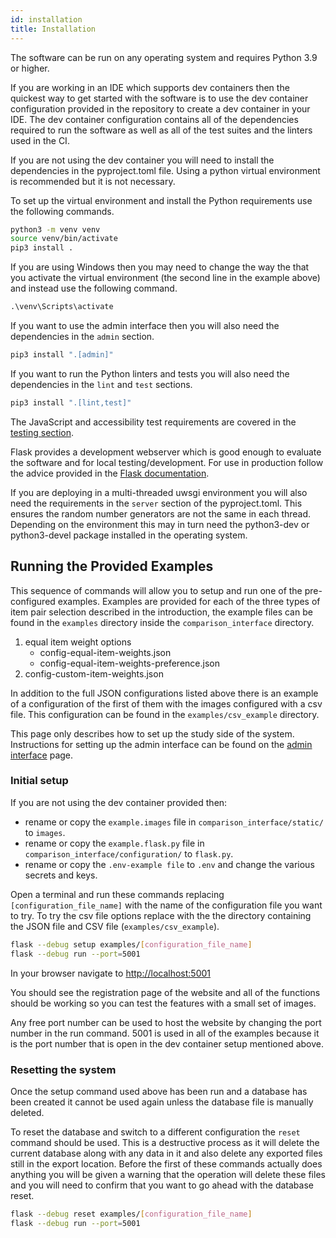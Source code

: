 ```yaml
---
id: installation
title: Installation
---
```


The software can be run on any operating system and requires Python 3.9 or higher.

If you are working in an IDE which supports dev containers then the quickest way to get started with the software is to use the dev container configuration provided in the repository to create a dev container in your IDE. The dev container configuration contains all of the dependencies required to run the software as well as all of the test suites and the linters used in the CI.

If you are not using the dev container you will need to install the dependencies in the pyproject.toml file. Using a python virtual environment is recommended but it is not necessary.

To set up the virtual environment and install the Python requirements use the following commands.

```bash
python3 -m venv venv
source venv/bin/activate
pip3 install .
```

If you are using Windows then you may need to change the way the that you activate the virtual environment (the second line in the example above) and instead use the following command.

```ps
.\venv\Scripts\activate
```

If you want to use the admin interface then you will also need the dependencies in the `admin` section.

```bash
pip3 install ".[admin]"
```

If you want to run the Python linters and tests you will also need the dependencies in the `lint` and `test` sections. 

```bash
pip3 install ".[lint,test]"
```

The JavaScript and accessibility test requirements are covered in the [testing section](testing.md).

Flask provides a development webserver which is good enough to evaluate the software and for local testing/development. For use in production follow the advice provided in the [Flask documentation](https://flask.palletsprojects.com/en/3.0.x/deploying/).

If you are deploying in a multi-threaded uwsgi environment you will also need the requirements in the `server` section of the pyproject.toml. This ensures the random number generators are not the same in each thread. Depending on the environment this may in turn need the python3-dev or python3-devel package installed in the operating system.

## Running the Provided Examples

This sequence of commands will allow you to setup and run one of the pre-configured examples. Examples are provided for each of the three types of item pair selection described in the introduction, the example files can be found in the `examples` directory inside the `comparison_interface` directory.

1. equal item weight options
    + config-equal-item-weights.json
    + config-equal-item-weights-preference.json
1. config-custom-item-weights.json

In addition to the full JSON configurations listed above there is an example of a configuration of the first of them
with the images configured with a csv file. This configuration can be found in the `examples/csv_example` directory.

This page only describes how to set up the study side of the system. Instructions for setting up the admin interface can be found
on the [admin interface](admin.md) page.


### Initial setup

If you are not using the dev container provided then:

+ rename or copy the `example.images` file in `comparison_interface/static/` to `images`.
+ rename or copy the `example.flask.py` file in `comparison_interface/configuration/` to `flask.py`.
+ rename or copy the `.env-example file` to `.env` and change the various secrets and keys.

Open a terminal and run these commands replacing `[configuration_file_name]` with the name of the configuration file you want to try. To try
the csv file options replace with the the directory containing the JSON file and CSV file (`examples/csv_example`).

```bash
flask --debug setup examples/[configuration_file_name]
flask --debug run --port=5001
```

In your browser navigate to <http://localhost:5001>

You should see the registration page of the website and all of the functions should be working so you can test the features with a small set of images.

Any free port number can be used to host the website by changing the port number in the run command. 5001 is used in all of the examples because it is the port number that is open in the dev container setup mentioned above.

### Resetting the system

Once the setup command used above has been run and a database has been created it cannot be used again unless the database file is manually deleted.

To reset the database and switch to a different configuration the `reset` command should be used. This is a destructive process as it will delete the current database along with any data in it and also delete any exported files still in the export location. Before the first of these commands actually does anything you will be given a warning that the operation will delete these files and you will need to confirm that you want to go ahead with the database reset.

```bash
flask --debug reset examples/[configuration_file_name]
flask --debug run --port=5001
```
